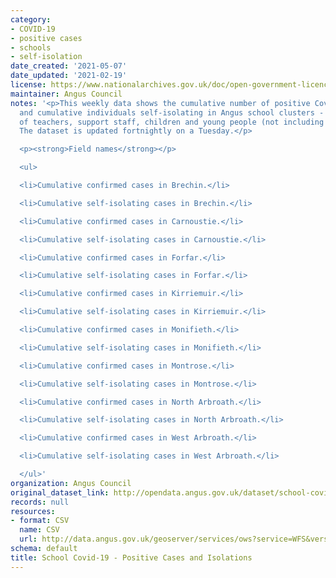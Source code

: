 ```yaml
---
category:
- COVID-19
- positive cases
- schools
- self-isolation
date_created: '2021-05-07'
date_updated: '2021-02-19'
license: https://www.nationalarchives.gov.uk/doc/open-government-licence/version/3/
maintainer: Angus Council
notes: '<p>This weekly data shows the cumulative number of positive Covid-19 cases
  and cumulative individuals self-isolating in Angus school clusters - combined total
  of teachers, support staff, children and young people (not including contractors).
  The dataset is updated fortnightly on a Tuesday.</p>

  <p><strong>Field names</strong></p>

  <ul>

  <li>Cumulative confirmed cases in Brechin.</li>

  <li>Cumulative self-isolating cases in Brechin.</li>

  <li>Cumulative confirmed cases in Carnoustie.</li>

  <li>Cumulative self-isolating cases in Carnoustie.</li>

  <li>Cumulative confirmed cases in Forfar.</li>

  <li>Cumulative self-isolating cases in Forfar.</li>

  <li>Cumulative confirmed cases in Kirriemuir.</li>

  <li>Cumulative self-isolating cases in Kirriemuir.</li>

  <li>Cumulative confirmed cases in Monifieth.</li>

  <li>Cumulative self-isolating cases in Monifieth.</li>

  <li>Cumulative confirmed cases in Montrose.</li>

  <li>Cumulative self-isolating cases in Montrose.</li>

  <li>Cumulative confirmed cases in North Arbroath.</li>

  <li>Cumulative self-isolating cases in North Arbroath.</li>

  <li>Cumulative confirmed cases in West Arbroath.</li>

  <li>Cumulative self-isolating cases in West Arbroath.</li>

  </ul>'
organization: Angus Council
original_dataset_link: http://opendata.angus.gov.uk/dataset/school-covid-19-positive-cases-and-isolations
records: null
resources:
- format: CSV
  name: CSV
  url: http://data.angus.gov.uk/geoserver/services/ows?service=WFS&version=1.0.0&request=GetFeature&typeName=services%3Aedn_schoolscovidcases&outputFormat=csv
schema: default
title: School Covid-19 - Positive Cases and Isolations
---
```

